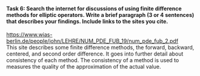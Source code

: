 #### Task 6: Search the internet for discussions of using finite difference methods for elliptic operators. Write a brief paragraph (3 or 4 sentences) that describes your findings. Include links to the sites you cite.  
https://www.wias-berlin.de/people/john/LEHRE/NUM_PDE_FUB_19/num_pde_fub_2.pdf  
This site describes some finite difference methods, the forward, backward, centered, and second order difference. It goes into further detail about consistency of each method. The consistency of a method is used to measures the quality of the approximation of the actual value.
